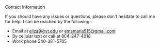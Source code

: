 Contact Information 

If you should have any issues or questions, please don't hesitate to call me for help. I can be reached by the following:

- Email at eliza9@vt.edu or emsmaria515@gmail.com
- By cellular text or call at 804-247-4018
- Work phone 540-381-5705
